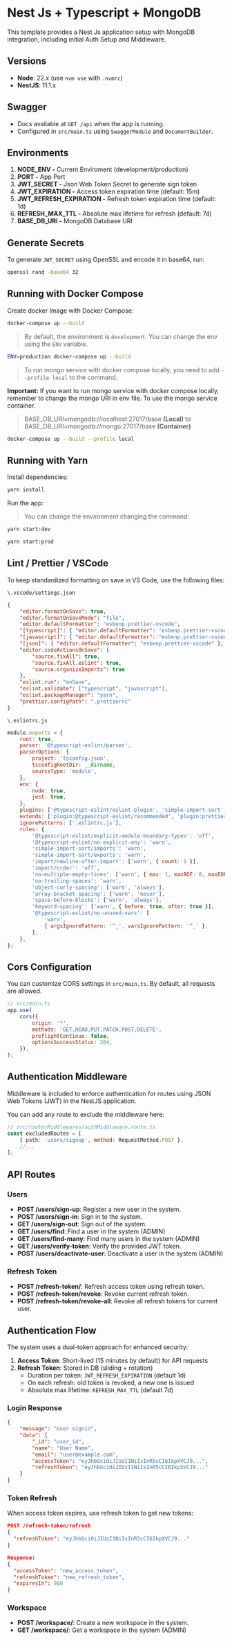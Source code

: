 # Nest Js + Typescript + MongoDB

This template provides a Nest Js application setup with MongoDB integration, including initial Auth
Setup and Middleware.

## Versions

-   **Node**: 22.x (use `nvm use` with `.nvmrc`)
-   **NestJS**: 11.1.x

## Swagger

-   Docs available at `GET /api` when the app is running.
-   Configured in `src/main.ts` using `SwaggerModule` and `DocumentBuilder`.

## Environments

1. **NODE_ENV -** Current Enviroment (development/production)
2. **PORT -** App Port
3. **JWT_SECRET -** Json Web Token Secret to generate sign token
4. **JWT_EXPIRATION -** Access token expiration time (default: 15m)
5. **JWT_REFRESH_EXPIRATION -** Refresh token expiration time (default: 1d)
6. **REFRESH_MAX_TTL -** Absolute max lifetime for refresh (default: 7d)
7. **BASE_DB_URI -** MongoDB Database URI

## Generate Secrets

To generate `JWT_SECRET` using OpenSSL and encode it in base64, run:

```bash
openssl rand -base64 32
```

## Running with Docker Compose

Create docker Image with Docker Compose:

```bash
docker-compose up --build
```

> By default, the environment is `development`. You can change the env using the `ENV` variable.

```bash
ENV=production docker-compose up --build
```

> To run mongo service with docker compose locally, you need to add `--profile local` to the
> command.

**Important:** If you want to run mongo service with docker compose locally, remember to change the
mongo URI in env file. To use the mongo service container.

> BASE_DB_URI=mongodb://localhost:27017/base **(Local)** to BASE_DB_URI=mongodb://mongo:27017/base
> **(Container)**

```bash
docker-compose up --build --profile local
```

## Running with Yarn

Install dependencies:

```bash
yarn install
```

Run the app:

> You can change the environment changing the command:

```bash
yarn start:dev
```

```bash
yarn start:prod
```

## Lint / Prettier / VSCode

To keep standardized formatting on save in VS Code, use the following files:

`\.vscode/settings.json`

```json
{
    "editor.formatOnSave": true,
    "editor.formatOnSaveMode": "file",
    "editor.defaultFormatter": "esbenp.prettier-vscode",
    "[typescript]": { "editor.defaultFormatter": "esbenp.prettier-vscode" },
    "[javascript]": { "editor.defaultFormatter": "esbenp.prettier-vscode" },
    "[json]": { "editor.defaultFormatter": "esbenp.prettier-vscode" },
    "editor.codeActionsOnSave": {
        "source.fixAll": true,
        "source.fixAll.eslint": true,
        "source.organizeImports": true
    },
    "eslint.run": "onSave",
    "eslint.validate": ["typescript", "javascript"],
    "eslint.packageManager": "yarn",
    "prettier.configPath": ".prettierrc"
}
```

`\.eslintrc.js`

```js
module.exports = {
    root: true,
    parser: '@typescript-eslint/parser',
    parserOptions: {
        project: 'tsconfig.json',
        tsconfigRootDir: __dirname,
        sourceType: 'module',
    },
    env: {
        node: true,
        jest: true,
    },
    plugins: ['@typescript-eslint/eslint-plugin', 'simple-import-sort', 'import'],
    extends: ['plugin:@typescript-eslint/recommended', 'plugin:prettier/recommended'],
    ignorePatterns: ['.eslintrc.js'],
    rules: {
        '@typescript-eslint/explicit-module-boundary-types': 'off',
        '@typescript-eslint/no-explicit-any': 'warn',
        'simple-import-sort/imports': 'warn',
        'simple-import-sort/exports': 'warn',
        'import/newline-after-import': ['warn', { count: 1 }],
        'import/order': 'off',
        'no-multiple-empty-lines': ['warn', { max: 1, maxBOF: 0, maxEOF: 1 }],
        'no-trailing-spaces': 'warn',
        'object-curly-spacing': ['warn', 'always'],
        'array-bracket-spacing': ['warn', 'never'],
        'space-before-blocks': ['warn', 'always'],
        'keyword-spacing': ['warn', { before: true, after: true }],
        '@typescript-eslint/no-unused-vars': [
            'warn',
            { argsIgnorePattern: '^_', varsIgnorePattern: '^_' },
        ],
    },
};
```

## Cors Configuration

You can customize CORS settings in `src/main.ts`. By default, all requests are allowed.

```js
// src/main.ts
app.use(
    cors({
        origin: '*',
        methods: 'GET,HEAD,PUT,PATCH,POST,DELETE',
        preflightContinue: false,
        optionsSuccessStatus: 204,
    }),
);
```

## Authentication Middleware

Middleware is included to enforce authentication for routes using JSON Web Tokens (JWT) in the
NestJS application.

You can add any route to exclude the middleware here:

```js
// src/routerMiddlewares/authMiddleware.route.ts
const excludedRoutes = [
    { path: 'users/signup', method: RequestMethod.POST },
    //...
];
```

## API Routes

### Users

-   **POST /users/sign-up**: Register a new user in the system.
-   **POST /users/sign-in**: Sign in to the system.
-   **GET /users/sign-out**: Sign out of the system.
-   **GET /users/find**: Find a user in the system (ADMIN)
-   **GET /users/find-many**: Find many users in the system (ADMIN)
-   **GET /users/verify-token**: Verify the provided JWT token.
-   **POST /users/deactivate-user**: Deactivate a user in the system (ADMIN)

### Refresh Token

-   **POST /refresh-token/**: Refresh access token using refresh token.
-   **POST /refresh-token/revoke**: Revoke current refresh token.
-   **POST /refresh-token/revoke-all**: Revoke all refresh tokens for current user.

## Authentication Flow

The system uses a dual-token approach for enhanced security:

1. **Access Token**: Short-lived (15 minutes by default) for API requests
2. **Refresh Token**: Stored in DB (sliding + rotation)
    - Duration per token: `JWT_REFRESH_EXPIRATION` (default 1d)
    - On each refresh: old token is revoked, a new one is issued
    - Absolute max lifetime: `REFRESH_MAX_TTL` (default 7d)

### Login Response

```json
{
    "message": "User signin",
    "data": {
        "_id": "user_id",
        "name": "User Name",
        "email": "user@example.com",
        "accessToken": "eyJhbGciOiJIUzI1NiIsInR5cCI6IkpXVCJ9...",
        "refreshToken": "eyJhbGciOiJIUzI1NiIsInR5cCI6IkpXVCJ9..."
    }
}
```

### Token Refresh

When access token expires, use refresh token to get new tokens:

```json
POST /refresh-token/refresh
{
  "refreshToken": "eyJhbGciOiJIUzI1NiIsInR5cCI6IkpXVCJ9..."
}

Response:
{
  "accessToken": "new_access_token",
  "refreshToken": "new_refresh_token",
  "expiresIn": 900
}
```

### Workspace

-   **POST /workspace/**: Create a new workspace in the system.
-   **GET /workspace/**: Get a workspace in the system (ADMIN)
